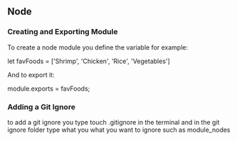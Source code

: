 ## Node 

### Creating and Exporting Module

To create a node module you define the variable for example:

let favFoods = ['Shrimp', 'Chicken', 'Rice', 'Vegetables']

And to export it:

module.exports = favFoods;

### Adding a Git Ignore

to add a git ignore you type touch .gitignore in the terminal and in the git ignore folder type what you what you want to ignore such as module_nodes